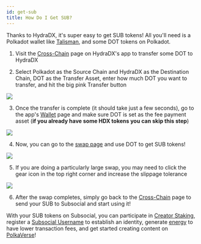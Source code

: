 ```yaml
---
id: get-sub
title: How Do I Get SUB?
---
```


Thanks to HydraDX, it's super easy to get SUB tokens! All you'll need is a Polkadot wallet 
like [Talisman](https://talisman.xyz/), and some DOT tokens on Polkadot.

1. Visit the [Cross-Chain](https://app.hydradx.io/cross-chain) page on HydraDX's app to transfer some DOT to HydraDX
  
2. Select Polkadot as the Source Chain and HydraDX as the Destination Chain, DOT as the Transfer Asset,
enter how much DOT you want to transfer, and hit the big pink Transfer button

![](../../../static/img/getsub1.png)

3. Once the transfer is complete (it should take just a few seconds),
go to the app's [Wallet](https://app.hydradx.io/wallet/assets) page and make sure DOT is set
as the fee payment asset (**if you already have some HDX tokens you can skip this step**)

![](../../../static/img/getsub2.png)

4. Now, you can go to the [swap page](https://app.hydradx.io/trade/swap) and use DOT to get SUB tokens!

![](../../../static/img/getsub3.png)

5. If you are doing a particularly large swap, you may need to click the gear icon in the top right corner and increase the slippage tolerance

![](../../../static/img/getsub4.png)

6. After the swap completes, simply go back to the [Cross-Chain](https://app.hydradx.io/cross-chain) page
to send your SUB to Subsocial and start using it!

With your SUB tokens on Subsocial, you can participate in [Creator Staking](https://sub.id/creators), 
register a [Subsocial Username](https://polkaverse.com/dd) to establish an identity, 
generate [energy](https://polkaverse.com/energy) to have lower transaction fees, 
and get started creating content on [PolkaVerse](https://polkaverse.com/)!
